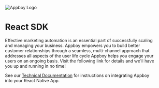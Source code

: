 ![Appboy Logo](https://github.com/Appboy/appboy-react-sdk/blob/master/Appboy_Logo_400x100.png)

# React SDK

Effective marketing automation is an essential part of successfully scaling and managing your business. Appboy empowers you to build better customer relationships through a seamless, multi-channel approach that addresses all aspects of the user life cycle Appboy helps you engage your users on an ongoing basis. Visit the following link for details and we'll have you up and running in no time!

See our [Technical Documentation](http://documentation.appboy.com "Appboy Technical Documentation") for instructions on integrating Appboy into your React Native App.
